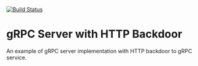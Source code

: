 [![Build Status](https://travis-ci.org/yowcow/grpc-http-backdoor.svg?branch=master)](https://travis-ci.org/yowcow/grpc-http-backdoor)

gRPC Server with HTTP Backdoor
==============================

An example of gRPC server implementation with HTTP backdoor to gRPC service.
